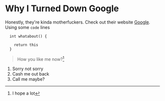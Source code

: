 # Why I Turned Down Google

  Honestly, they're kinda motherfuckers. Check out their website [Google](https://www.google.com).
  Using some `code` lines
  ```
    int whatabout() {

      return this
    }
  ```
> How you like me now?[^1]

  1. Sorry not sorry
  2. Cash me out back
  3. Call me maybe?


  [^1]: I hope a lot
